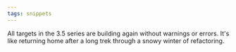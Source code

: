 ```yaml
---
tags: snippets
---
```


All targets in the 3.5 series are building again without warnings or errors. It's like returning home after a long trek through a snowy winter of refactoring.
